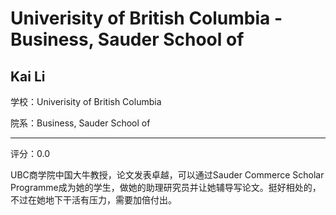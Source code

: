 # Univerisity of British Columbia - Business, Sauder School of

## Kai Li

学校：Univerisity of British Columbia

院系：Business, Sauder School of

* * *

评分：0.0

UBC商学院中国大牛教授，论文发表卓越，可以通过Sauder Commerce Scholar Programme成为她的学生，做她的助理研究员并让她辅导写论文。挺好相处的，不过在她地下干活有压力，需要加倍付出。